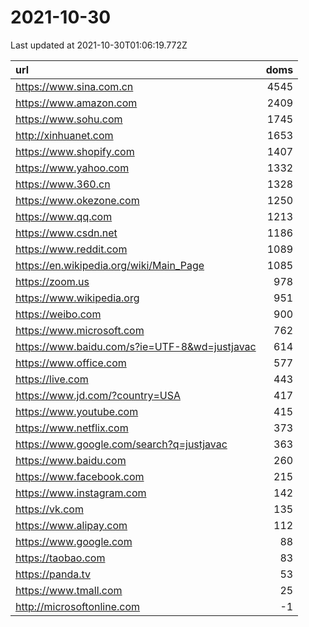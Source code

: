 # 2021-10-30

<!-- BEGIN -->
Last updated at 2021-10-30T01:06:19.772Z

url | doms
:- | -:
https://www.sina.com.cn | 4545
https://www.amazon.com | 2409
https://www.sohu.com | 1745
http://xinhuanet.com | 1653
https://www.shopify.com | 1407
https://www.yahoo.com | 1332
https://www.360.cn | 1328
https://www.okezone.com | 1250
https://www.qq.com | 1213
https://www.csdn.net | 1186
https://www.reddit.com | 1089
https://en.wikipedia.org/wiki/Main_Page | 1085
https://zoom.us | 978
https://www.wikipedia.org | 951
https://weibo.com | 900
https://www.microsoft.com | 762
https://www.baidu.com/s?ie=UTF-8&wd=justjavac | 614
https://www.office.com | 577
https://live.com | 443
https://www.jd.com/?country=USA | 417
https://www.youtube.com | 415
https://www.netflix.com | 373
https://www.google.com/search?q=justjavac | 363
https://www.baidu.com | 260
https://www.facebook.com | 215
https://www.instagram.com | 142
https://vk.com | 135
https://www.alipay.com | 112
https://www.google.com | 88
https://taobao.com | 83
https://panda.tv | 53
https://www.tmall.com | 25
http://microsoftonline.com | -1
<!-- END -->
